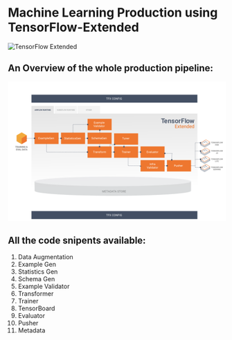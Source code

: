 # Machine Learning Production using TensorFlow-Extended

![TensorFlow Extended](https://miro.medium.com/max/1400/0*sD4qKaabROnIHmvr.png)

## An Overview of the whole production pipeline:

![TensorFlow Extended Map and timeline](https://raw.githubusercontent.com/tensorflow/tfx/master/docs/guide/images/prog_fin.png)

## All the code snipents available:

1. Data Augmentation
2. Example Gen
3. Statistics Gen
4. Schema Gen
5. Example Validator
6. Transformer
7. Trainer
8. TensorBoard
9. Evaluator
10. Pusher
11. Metadata


